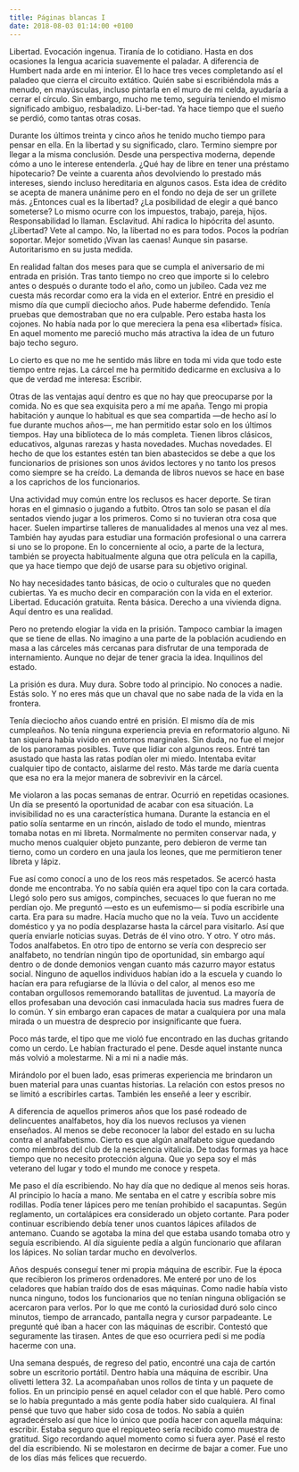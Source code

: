 ```yaml
---
title: Páginas blancas I
date: 2018-08-03 01:14:00 +0100
---
```


Libertad. Evocación ingenua. Tiranía de lo cotidiano. Hasta en dos ocasiones la lengua acaricia suavemente el paladar. A diferencia de Humbert nada arde en mi interior. Él lo hace tres veces completando así el paladeo que cierra el circuito extático. Quién sabe si escribiéndola más a menudo, en mayúsculas, incluso pintarla en el muro de mi celda, ayudaría a cerrar el círculo. Sin embargo, mucho me temo, seguiría teniendo el mismo significado ambiguo, resbaladizo. Li-ber-tad. Ya hace tiempo que el sueño se perdió, como tantas otras cosas.

Durante los últimos treinta y cinco años he tenido mucho tiempo para pensar en ella. En la libertad y su significado, claro. Termino siempre por llegar a la misma conclusión. Desde una perspectiva moderna, depende cómo a uno le interese entenderla. ¿Qué hay de libre en tener una préstamo hipotecario? De veinte a cuarenta años devolviendo lo prestado más intereses, siendo incluso hereditaria en algunos casos. Esta idea de crédito se acepta de manera unánime pero en el fondo no deja de ser un grillete más. ¿Entonces cual es la libertad? ¿La posibilidad de elegir a qué banco someterse? Lo mismo ocurre con los impuestos,  trabajo, pareja, hijos. Responsabilidad lo llaman. Esclavitud. Ahí radica lo hipócrita del asunto. ¿Libertad? Vete al campo. No, la libertad no es para todos. Pocos la podrían soportar. Mejor sometido ¡Vivan las caenas! Aunque sin pasarse. Autoritarismo en su justa medida.

En realidad faltan dos meses para que se cumpla el aniversario de mi entrada en prisión. Tras tanto tiempo no creo que importe si lo celebro antes o después o durante todo el año, como un jubileo. Cada vez me cuesta más recordar como era la vida en el exterior. Entré en presidio el mismo día que cumplí dieciocho años. Pude haberme defendido. Tenía pruebas que demostraban que no era culpable. Pero estaba hasta los cojones. No había nada por lo que mereciera la pena esa «libertad» física. En aquel momento me pareció mucho más atractiva la idea de un futuro bajo techo seguro.

Lo cierto es que no me he sentido más libre en toda mi vida que todo este tiempo entre rejas. La cárcel me ha permitido dedicarme en exclusiva a lo que de verdad me interesa: Escribir.

Otras de las ventajas aquí dentro es que no hay que preocuparse por la comida. No es que sea exquisita pero a mí me apaña. Tengo mi propia habitación y aunque lo habitual es que sea compartida —de hecho así lo fue durante muchos años—, me han permitido estar solo en los últimos tiempos. Hay una biblioteca de lo más completa. Tienen libros clásicos, educativos, algunas rarezas y hasta novedades. Muchas novedades. El hecho de que los estantes estén tan bien abastecidos se debe a que los funcionarios de prisiones son unos ávidos lectores y no tanto los presos como siempre se ha creído. La demanda de libros nuevos se hace en base a los caprichos de los funcionarios.

Una actividad muy común entre los reclusos es hacer deporte. Se tiran horas en el gimnasio o jugando a futbito. Otros tan solo se pasan el día sentados viendo jugar a los primeros. Como si no tuvieran otra cosa que hacer. Suelen impartirse talleres de manualidades al menos una vez al mes. También hay ayudas para estudiar una formación profesional o una carrera si uno se lo propone. En lo concerniente al ocio, a parte de la lectura, también se proyecta habitualmente alguna que otra película en la capilla, que ya hace tiempo que dejó de usarse para su objetivo original.

No hay necesidades tanto básicas, de ocio o culturales que no queden cubiertas. Ya es mucho decir en comparación con la vida en el exterior. Libertad. Educación gratuita. Renta básica. Derecho a una vivienda digna. Aquí dentro es una realidad.

Pero no pretendo elogiar la vida en la prisión. Tampoco cambiar la imagen que se tiene de ellas. No imagino a una parte de la población acudiendo en masa a las cárceles más cercanas para disfrutar de una temporada de internamiento. Aunque no dejar de tener gracia la idea. Inquilinos del estado.

La prisión es dura. Muy dura. Sobre todo al principio. No conoces a nadie. Estás solo. Y no eres más que un chaval que no sabe nada de la vida en la frontera.

Tenía dieciocho años cuando entré en prisión. El mismo día de mis cumpleaños. No tenía ninguna experiencia previa en reformatorio alguno. Ni tan siquiera había vivido en entornos marginales. Sin duda, no fue el mejor de los panoramas posibles. Tuve que lidiar con algunos reos. Entré tan asustado que hasta las ratas podían oler mi miedo. Intentaba evitar cualquier tipo de contacto, aislarme del resto. Más tarde me daría cuenta que esa no era la mejor manera de sobrevivir en la cárcel.

Me violaron a las pocas semanas de entrar. Ocurrió en repetidas ocasiones. Un día se presentó la oportunidad de acabar con esa situación. La invisibilidad no es una característica humana. Durante la estancia en el patio solía sentarme en un rincón, aislado de todo el mundo, mientras tomaba notas en mi libreta. Normalmente no permiten conservar nada, y mucho menos cualquier objeto punzante, pero debieron de verme tan tierno, como un cordero en una jaula los leones, que me permitieron tener libreta y lápiz.

Fue así como conocí a uno de los reos más respetados. Se acercó hasta donde me encontraba. Yo no sabía quién era aquel tipo con la cara cortada. Llegó solo pero sus amigos, compinches, secuaces lo que fueran no me perdían ojo. Me preguntó —esto es un eufemismo— si podía escribirle una carta. Era para su madre. Hacía mucho que no la veía. Tuvo un accidente doméstico y ya no podía desplazarse hasta la cárcel para visitarlo. Así que quería enviarle noticias suyas. Detrás de él vino otro. Y otro. Y otro más. Todos analfabetos. En otro tipo de entorno se vería con desprecio ser analfabeto, no tendrían ningún tipo de oportunidad, sin embargo aquí dentro o de donde demonios vengan cuanto más cazurro mayor estatus social. Ninguno de aquellos individuos habían ido a la escuela y cuando lo hacían era para refugiarse de la llúvia o del calor, al menos eso me contaban orgullosos rememorando batallitas de juventud. La mayoría de ellos profesaban una devoción casi inmaculada hacia sus madres fuera de lo común. Y sin embargo eran capaces de matar a cualquiera por una mala mirada o un muestra de desprecio por insignificante que fuera.

Poco más tarde, el tipo que me violó fue encontrado en las duchas gritando como un cerdo. Le habían fracturado el pene. Desde aquel instante nunca más volvió a molestarme. Ni a mi ni a nadie más.

Mirándolo por el buen lado, esas primeras experiencia me brindaron un buen material para unas cuantas historias. La relación con estos presos no se limitó a escribirles cartas. También les enseñé a leer y escribir.

A diferencia de aquellos primeros años que los pasé rodeado de delincuentes analfabetos, hoy día los nuevos reclusos ya vienen enseñados. Al menos se debe reconocer la labor del estado en su lucha contra el analfabetismo. Cierto es que algún analfabeto sigue quedando como miembros del club de la nesciencia vitalicia. De todas formas ya hace tiempo que no necesito protección alguna. Que yo sepa soy el más veterano del lugar y todo el mundo me conoce y respeta.

Me paso el día escribiendo. No hay día que no dedique al menos seis horas. Al principio lo hacía a mano. Me sentaba en el catre y escribía sobre mis rodillas. Podía tener lápices pero me tenían prohibido el sacapuntas. Según reglamento, un cortalápices era considerado un objeto cortante. Para poder continuar escribiendo debía tener unos cuantos lápices afilados de antemano. Cuando se agotaba la mina del que estaba usando tomaba otro y seguía escribiendo. Al día siguiente pedía a algún funcionario que afilaran los lápices. No solían tardar mucho en devolverlos.

Años después conseguí tener mi propia máquina de escribir. Fue la época que recibieron los primeros ordenadores. Me enteré por uno de los celadores que habían traído dos de esas máquinas. Como nadie había visto nunca ninguno, todos los funcionarios que no tenían ninguna obligación se acercaron para verlos. Por lo que me contó la curiosidad duró solo cinco minutos, tiempo de arrancado, pantalla negra y cursor parpadeante. Le pregunté qué iban a hacer con las máquinas de escribir. Contestó que seguramente las tirasen. Antes de que eso ocurriera pedí si me podía hacerme con una.

Una semana después, de regreso del patio, encontré una caja de cartón sobre un escritorio portátil. Dentro había una máquina de escribir. Una olivetti lettera 32. La acompañaban unos rollos de tinta y un paquete de folios. En un principio pensé en aquel celador con el que hablé. Pero como se lo había preguntado a más gente podía haber sido cualquiera. Al final pensé que tuvo que haber sido cosa de todos. No sabía a quién agradecérselo así que hice lo único que podía hacer con aquella máquina: escribir. Estaba seguro que el repiqueteo sería recibido como muestra de gratitud. Sigo recordando aquel momento como si fuera ayer. Pasé el resto del día escribiendo. Ni se molestaron en decirme de bajar a comer. Fue uno de los días más felices que recuerdo. 